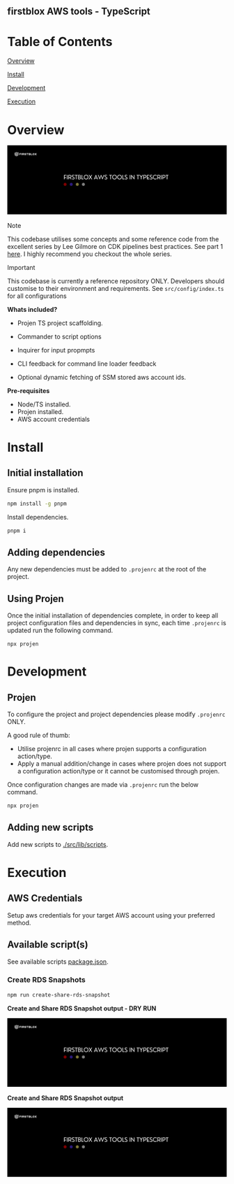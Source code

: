 firstblox AWS tools - TypeScript
---------------------------------

# Table of Contents

[Overview](#overview)

[Install](#install)

[Development](#development)

[Execution](#execution)

# Overview

![Title](docs/images/title-card.png)

> [!NOTE]
> This codebase utilises some concepts and some reference code from the excellent series by Lee Gilmore on CDK pipelines best practices.
> See part 1 [here](https://github.com/leegilmorecode/Serverless-AWS-CDK-Best-Practices-Patterns).
> I highly recommend you checkout the whole series.

> [!IMPORTANT]
> This codebase is currently a reference repository ONLY.
> Developers should customise to their environment and requirements.
> See `src/config/index.ts` for all configurations

**Whats included?**

- Projen TS project scaffolding.
- Commander to script options
- Inquirer for input propmpts
- CLI feedback for command line loader feedback

- Optional dynamic fetching of SSM stored aws account ids.

**Pre-requisites**

- Node/TS installed.
- Projen installed.
- AWS account credentials

# Install

## Initial installation

Ensure pnpm is installed.

```bash
npm install -g pnpm
```

Install dependencies.

```bash
pnpm i
```

## Adding dependencies

Any new dependencies must be added to `.projenrc` at the root of the project.

## Using Projen

Once the initial installation of dependencies complete, in order to keep all project configuration files and dependencies in sync, each time `.projenrc` is updated run the following command.

```
npx projen
```

# Development

## Projen

To configure the project and project dependencies please modify `.projenrc` ONLY.

A good rule of thumb:

- Utilise projenrc in all cases where projen supports a configuration action/type.
- Apply a manual addition/change in cases where projen does not support a configuration action/type or it cannot be customised through projen.

Once configuration changes are made via `.projenrc` run the below command.

```bash
npx projen
```

## Adding new scripts

Add new scripts to [./src/lib/scripts](./src/lib/scripts/).

# Execution

## AWS Credentials

Setup aws credentials for your target AWS account using your preferred method.

## Available script(s)

See available scripts [package.json](./package.json).

### Create RDS Snapshots

```bash
npm run create-share-rds-snapshot
```

**Create and Share RDS Snapshot output - DRY RUN**

![Title](docs/images/title-card.png)

**Create and Share RDS Snapshot output**

![Title](docs/images/title-card.png)